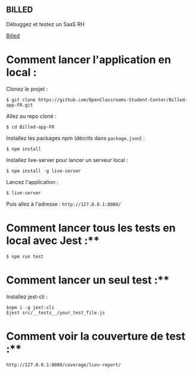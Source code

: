 ## BILLED

Débuggez et testez un SaaS RH

[Billed](https://juliemoreau01.github.io/MoreauJulie_9_12112021/)

# Comment lancer l'application en local :

Clonez le projet :
```
$ git clone https://github.com/OpenClassrooms-Student-Center/Billed-app-FR.git
```

Allez au repo cloné :
```
$ cd Billed-app-FR
```

Installez les packages npm (décrits dans `package.json`) :
```
$ npm install
```

Installez live-server pour lancer un serveur local :
```
$ npm install -g live-server
```

Lancez l'application :
```
$ live-server
```

Puis allez à l'adresse : `http://127.0.0.1:8080/`


# Comment lancer tous les tests en local avec Jest :**

```
$ npm run test
```

# Comment lancer un seul test :**

Installez jest-cli :

```
$npm i -g jest-cli
$jest src/__tests__/your_test_file.js
```

# Comment voir la couverture de test :**

`http://127.0.0.1:8080/coverage/lcov-report/`


